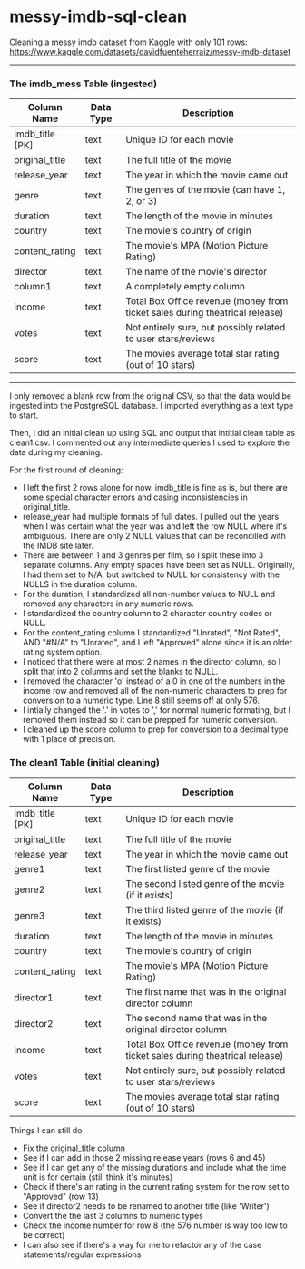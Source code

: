 # messy-imdb-sql-clean
Cleaning a messy imdb dataset from Kaggle with only 101 rows: https://www.kaggle.com/datasets/davidfuenteherraiz/messy-imdb-dataset

---

### The imdb_mess Table (ingested)
| Column Name      | Data Type     | Description                                                                                   |
|------------------|---------------|-----------------------------------------------------------------------------------------------|
| imdb_title [PK]  | text          | Unique ID for each movie                                                                      |
| original_title   | text          | The full title of the movie                                                                   |
| release_year     | text          | The year in which the movie came out                                                          |
| genre            | text          | The genres of the movie (can have 1, 2, or 3)                                                 |
| duration         | text          | The length of the movie in minutes                                                            |
| country          | text          | The movie's country of origin                                                                 |
| content_rating   | text          | The movie's MPA (Motion Picture Rating)                                                       |
| director         | text          | The name of the movie's director                                                              |
| column1          | text          | A completely empty column                                                                     |
| income           | text          | Total Box Office revenue (money from ticket sales during theatrical release)                  |
| votes            | text          | Not entirely sure, but possibly related to user stars/reviews                                 |
| score            | text          | The movies average total star rating (out of 10 stars)                                        |

---

I only removed a blank row from the original CSV, so that the data would be ingested into the PostgreSQL database. I imported everything as a text type to start.

Then, I did an initial clean up using SQL and output that intitial clean table as clean1.csv. I commented out any intermediate queries I used to explore the data during my cleaning.

For the first round of cleaning:
* I left the first 2 rows alone for now. imdb_title is fine as is, but there are some special character errors and casing inconsistencies in original_title.
* release_year had multiple formats of full dates. I pulled out the years when I was certain what the year was and left the row NULL where it's ambiguous. There are only 2 NULL values that can be reconcilled with the IMDB site later.
* There are between 1 and 3 genres per film, so I split these into 3 separate columns. Any empty spaces have been set as NULL. Originally, I had them set to N/A, but switched to NULL for consistency with the NULLS in the duration column.
* For the duration, I standardized all non-number values to NULL and removed any characters in any numeric rows.
* I standardized the country column to 2 character country codes or NULL.
* For the content_rating column I standardized "Unrated", "Not Rated", AND "#N/A" to "Unrated", and I left "Approved" alone since it is an older rating system option.
* I noticed that there were at most 2 names in the director column, so I split that into 2 columns and set the blanks to NULL.
* I removed the character 'o' instead of a 0 in one of the numbers in the income row and removed all of the non-numeric characters to prep for conversion to a numeric type. Line 8 still seems off at only 576.
* I intially changed the '.' in votes to ',' for normal numeric formating, but I removed them instead so it can be prepped for numeric conversion.
* I cleaned up the score column to prep for conversion to a decimal type with 1 place of precision.

### The clean1 Table (initial cleaning)
| Column Name      | Data Type     | Description                                                                                   |
|------------------|---------------|-----------------------------------------------------------------------------------------------|
| imdb_title [PK]  | text          | Unique ID for each movie                                                                      |
| original_title   | text          | The full title of the movie                                                                   |
| release_year     | text          | The year in which the movie came out                                                          |
| genre1           | text          | The first listed genre of the movie                                                           |
| genre2           | text          | The second listed genre of the movie (if it exists)                                           |
| genre3           | text          | The third listed genre of the movie (if it exists)                                            |
| duration         | text          | The length of the movie in minutes                                                            |
| country          | text          | The movie's country of origin                                                                 |
| content_rating   | text          | The movie's MPA (Motion Picture Rating)                                                       |
| director1        | text          | The first name that was in the original director column                                       |
| director2        | text          | The second name that was in the original director column                                      |
| income           | text          | Total Box Office revenue (money from ticket sales during theatrical release)                  |
| votes            | text          | Not entirely sure, but possibly related to user stars/reviews                                 |
| score            | text          | The movies average total star rating (out of 10 stars)                                        |

Things I can still do
* Fix the original_title column
* See if I can add in those 2 missing release years (rows 6 and 45)
* See if I can get any of the missing durations and include what the time unit is for certain (still think it's minutes)
* Check if there's an rating in the current rating system for the row set to "Approved" (row 13)
* See if director2 needs to be renamed to another title (like 'Writer')
* Convert the the last 3 columns to numeric types
* Check the income number for row 8 (the 576 number is way too low to be correct)
* I can also see if there's a way for me to refactor any of the case statements/regular expressions
